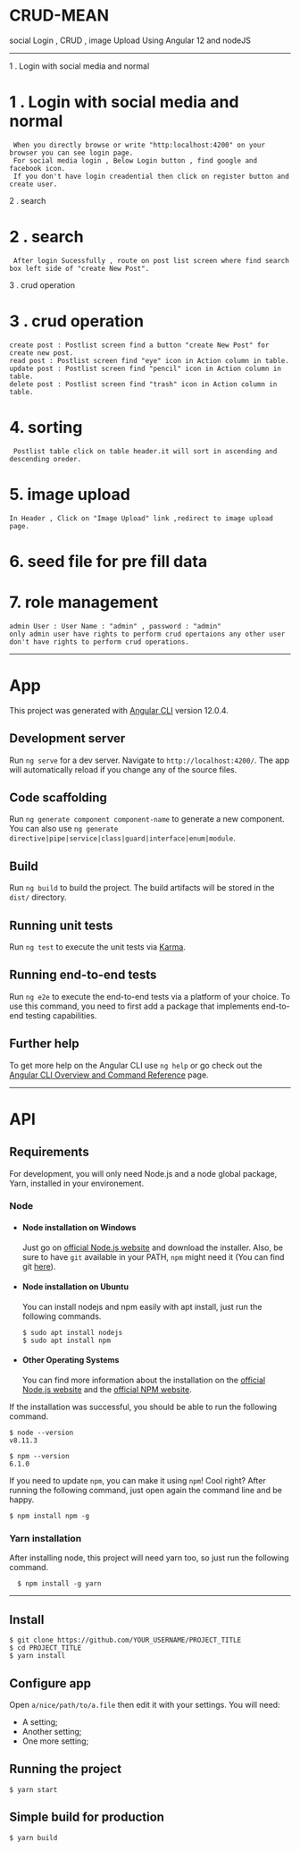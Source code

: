 # CRUD-MEAN
social Login , CRUD , image Upload Using Angular 12 and nodeJS

-----------------------------------------------------------
1 . Login with social media and normal
# 1 . Login with social media and normal
     When you directly browse or write "http:localhost:4200" on your browser you can see login page.
     For social media login , Below Login button , find google and facebook icon. 
     If you don't have login creadential then click on register button and create user.
2 . search
# 2 . search
     After login Sucessfully , route on post list screen where find search box left side of "create New Post".
3 . crud operation
# 3 . crud operation
    create post : Postlist screen find a button "create New Post" for create new post.
    read post : Postlist screen find "eye" icon in Action column in table.
    update post : Postlist screen find "pencil" icon in Action column in table.
    delete post : Postlist screen find "trash" icon in Action column in table.
 # 4. sorting
     Postlist table click on table header.it will sort in ascending and descending oreder.
 # 5. image upload
    In Header , Click on "Image Upload" link ,redirect to image upload page.
 # 6. seed file for pre fill data

 # 7. role management
    admin User : User Name : "admin" , password : "admin"
    only admin user have rights to perform crud opertaions any other user don't have rights to perform crud operations.

-----------------------------------------------------------------------
# App

This project was generated with [Angular CLI](https://github.com/angular/angular-cli) version 12.0.4.

## Development server

Run `ng serve` for a dev server. Navigate to `http://localhost:4200/`. The app will automatically reload if you change any of the source files.

## Code scaffolding

Run `ng generate component component-name` to generate a new component. You can also use `ng generate directive|pipe|service|class|guard|interface|enum|module`.

## Build

Run `ng build` to build the project. The build artifacts will be stored in the `dist/` directory.

## Running unit tests

Run `ng test` to execute the unit tests via [Karma](https://karma-runner.github.io).

## Running end-to-end tests

Run `ng e2e` to execute the end-to-end tests via a platform of your choice. To use this command, you need to first add a package that implements end-to-end testing capabilities.

## Further help

To get more help on the Angular CLI use `ng help` or go check out the [Angular CLI Overview and Command Reference](https://angular.io/cli) page.


_____________________________________________

# API

## Requirements

For development, you will only need Node.js and a node global package, Yarn, installed in your environement.

### Node
- #### Node installation on Windows

  Just go on [official Node.js website](https://nodejs.org/) and download the installer.
Also, be sure to have `git` available in your PATH, `npm` might need it (You can find git [here](https://git-scm.com/)).

- #### Node installation on Ubuntu

  You can install nodejs and npm easily with apt install, just run the following commands.

      $ sudo apt install nodejs
      $ sudo apt install npm

- #### Other Operating Systems
  You can find more information about the installation on the [official Node.js website](https://nodejs.org/) and the [official NPM website](https://npmjs.org/).

If the installation was successful, you should be able to run the following command.

    $ node --version
    v8.11.3

    $ npm --version
    6.1.0

If you need to update `npm`, you can make it using `npm`! Cool right? After running the following command, just open again the command line and be happy.

    $ npm install npm -g

###
### Yarn installation
  After installing node, this project will need yarn too, so just run the following command.

      $ npm install -g yarn

---

## Install

    $ git clone https://github.com/YOUR_USERNAME/PROJECT_TITLE
    $ cd PROJECT_TITLE
    $ yarn install

## Configure app

Open `a/nice/path/to/a.file` then edit it with your settings. You will need:

- A setting;
- Another setting;
- One more setting;

## Running the project

    $ yarn start

## Simple build for production

    $ yarn build